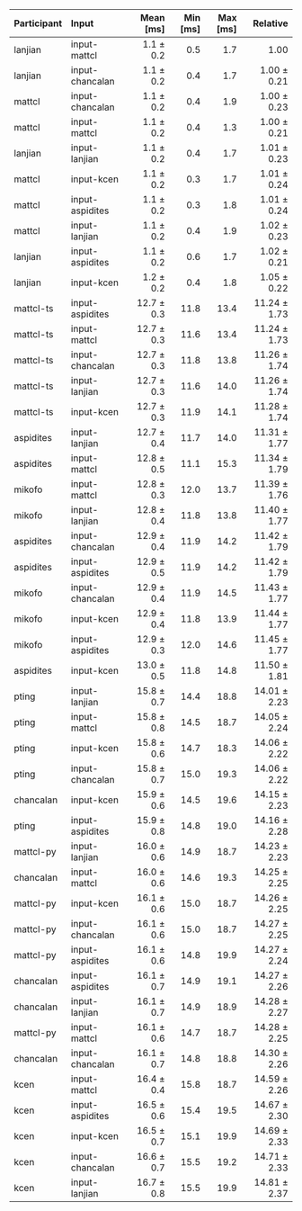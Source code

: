 | Participant | Input | Mean [ms] | Min [ms] | Max [ms] | Relative |
|:---|:---|---:|---:|---:|---:|
| lanjian | input-mattcl | 1.1 ± 0.2 | 0.5 | 1.7 | 1.00 |
| lanjian | input-chancalan | 1.1 ± 0.2 | 0.4 | 1.7 | 1.00 ± 0.21 |
| mattcl | input-chancalan | 1.1 ± 0.2 | 0.4 | 1.9 | 1.00 ± 0.23 |
| mattcl | input-mattcl | 1.1 ± 0.2 | 0.4 | 1.3 | 1.00 ± 0.21 |
| lanjian | input-lanjian | 1.1 ± 0.2 | 0.4 | 1.7 | 1.01 ± 0.23 |
| mattcl | input-kcen | 1.1 ± 0.2 | 0.3 | 1.7 | 1.01 ± 0.24 |
| mattcl | input-aspidites | 1.1 ± 0.2 | 0.3 | 1.8 | 1.01 ± 0.24 |
| mattcl | input-lanjian | 1.1 ± 0.2 | 0.4 | 1.9 | 1.02 ± 0.23 |
| lanjian | input-aspidites | 1.1 ± 0.2 | 0.6 | 1.7 | 1.02 ± 0.21 |
| lanjian | input-kcen | 1.2 ± 0.2 | 0.4 | 1.8 | 1.05 ± 0.22 |
| mattcl-ts | input-aspidites | 12.7 ± 0.3 | 11.8 | 13.4 | 11.24 ± 1.73 |
| mattcl-ts | input-mattcl | 12.7 ± 0.3 | 11.6 | 13.4 | 11.24 ± 1.73 |
| mattcl-ts | input-chancalan | 12.7 ± 0.3 | 11.8 | 13.8 | 11.26 ± 1.74 |
| mattcl-ts | input-lanjian | 12.7 ± 0.3 | 11.6 | 14.0 | 11.26 ± 1.74 |
| mattcl-ts | input-kcen | 12.7 ± 0.3 | 11.9 | 14.1 | 11.28 ± 1.74 |
| aspidites | input-lanjian | 12.7 ± 0.4 | 11.7 | 14.0 | 11.31 ± 1.77 |
| aspidites | input-mattcl | 12.8 ± 0.5 | 11.1 | 15.3 | 11.34 ± 1.79 |
| mikofo | input-mattcl | 12.8 ± 0.3 | 12.0 | 13.7 | 11.39 ± 1.76 |
| mikofo | input-lanjian | 12.8 ± 0.4 | 11.8 | 13.8 | 11.40 ± 1.77 |
| aspidites | input-chancalan | 12.9 ± 0.4 | 11.9 | 14.2 | 11.42 ± 1.79 |
| aspidites | input-aspidites | 12.9 ± 0.5 | 11.9 | 14.2 | 11.42 ± 1.79 |
| mikofo | input-chancalan | 12.9 ± 0.4 | 11.9 | 14.5 | 11.43 ± 1.77 |
| mikofo | input-kcen | 12.9 ± 0.4 | 11.8 | 13.9 | 11.44 ± 1.77 |
| mikofo | input-aspidites | 12.9 ± 0.3 | 12.0 | 14.6 | 11.45 ± 1.77 |
| aspidites | input-kcen | 13.0 ± 0.5 | 11.8 | 14.8 | 11.50 ± 1.81 |
| pting | input-lanjian | 15.8 ± 0.7 | 14.4 | 18.8 | 14.01 ± 2.23 |
| pting | input-mattcl | 15.8 ± 0.8 | 14.5 | 18.7 | 14.05 ± 2.24 |
| pting | input-kcen | 15.8 ± 0.6 | 14.7 | 18.3 | 14.06 ± 2.22 |
| pting | input-chancalan | 15.8 ± 0.7 | 15.0 | 19.3 | 14.06 ± 2.22 |
| chancalan | input-kcen | 15.9 ± 0.6 | 14.5 | 19.6 | 14.15 ± 2.23 |
| pting | input-aspidites | 15.9 ± 0.8 | 14.8 | 19.0 | 14.16 ± 2.28 |
| mattcl-py | input-lanjian | 16.0 ± 0.6 | 14.9 | 18.7 | 14.23 ± 2.23 |
| chancalan | input-mattcl | 16.0 ± 0.6 | 14.6 | 19.3 | 14.25 ± 2.25 |
| mattcl-py | input-kcen | 16.1 ± 0.6 | 15.0 | 18.7 | 14.26 ± 2.25 |
| mattcl-py | input-chancalan | 16.1 ± 0.6 | 15.0 | 18.7 | 14.27 ± 2.25 |
| mattcl-py | input-aspidites | 16.1 ± 0.6 | 14.8 | 19.9 | 14.27 ± 2.24 |
| chancalan | input-aspidites | 16.1 ± 0.7 | 14.9 | 19.1 | 14.27 ± 2.26 |
| chancalan | input-lanjian | 16.1 ± 0.7 | 14.9 | 18.9 | 14.28 ± 2.27 |
| mattcl-py | input-mattcl | 16.1 ± 0.6 | 14.7 | 18.7 | 14.28 ± 2.25 |
| chancalan | input-chancalan | 16.1 ± 0.7 | 14.8 | 18.8 | 14.30 ± 2.26 |
| kcen | input-mattcl | 16.4 ± 0.4 | 15.8 | 18.7 | 14.59 ± 2.26 |
| kcen | input-aspidites | 16.5 ± 0.6 | 15.4 | 19.5 | 14.67 ± 2.30 |
| kcen | input-kcen | 16.5 ± 0.7 | 15.1 | 19.9 | 14.69 ± 2.33 |
| kcen | input-chancalan | 16.6 ± 0.7 | 15.5 | 19.2 | 14.71 ± 2.33 |
| kcen | input-lanjian | 16.7 ± 0.8 | 15.5 | 19.9 | 14.81 ± 2.37 |
